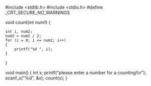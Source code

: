 
#include <stdlib.h>
#include <stdio.h>
#define _CRT_SECURE_NO_WARNINGS

void count(int num1)
{

	int i, num2;
	num2 = num1 / 2;
	for (i = 0; i <= num2; i++)
	{
		printf("%d ", i);
	}
	
}

void main()
{
	int x;
	printf("please enter a number for a counting!\n");
	scanf_s("%d", &x);
	count(x);
}
